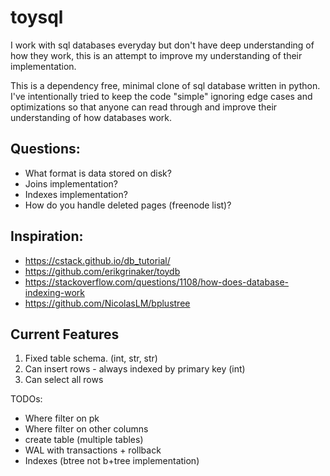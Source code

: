 # toysql

I work with sql databases everyday but don't have deep understanding of how they work, this is an attempt to improve my understanding of their implementation. 

This is a dependency free, minimal clone of sql database written in python. I've intentionally tried to keep the code "simple" ignoring edge cases and optimizations so that anyone can read through and improve their understanding of how databases work.

## Questions:

* What format is data stored on disk?
* Joins implementation?
* Indexes implementation?
* How do you handle deleted pages (freenode list)?

## Inspiration:

- https://cstack.github.io/db_tutorial/
- https://github.com/erikgrinaker/toydb
- https://stackoverflow.com/questions/1108/how-does-database-indexing-work
- https://github.com/NicolasLM/bplustree

## Current Features

1. Fixed table schema. (int, str, str)
2. Can insert rows - always indexed by primary key (int)
3. Can select all rows

TODOs:

- Where filter on pk
- Where filter on other columns
- create table (multiple tables)
- WAL with transactions + rollback
- Indexes (btree not b+tree implementation)
